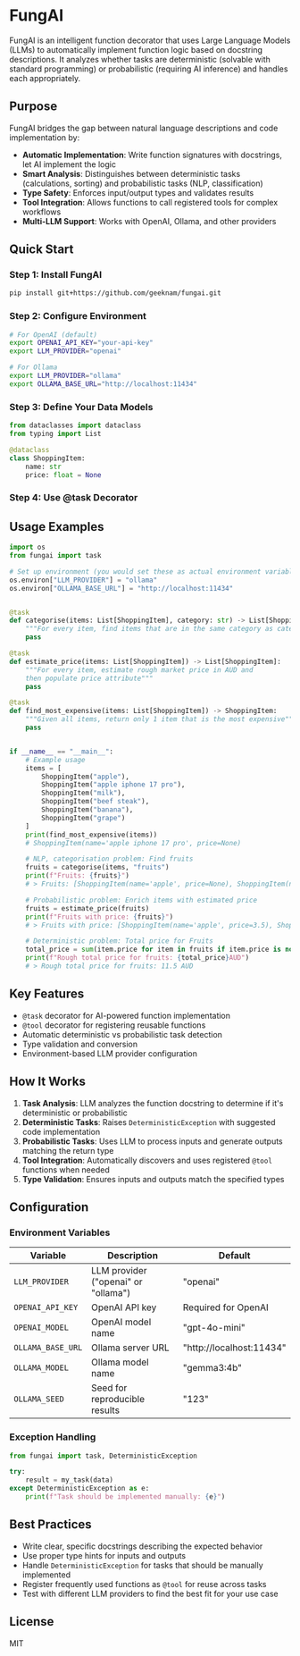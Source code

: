 # FungAI

FungAI is an intelligent function decorator that uses Large Language Models (LLMs) to automatically implement function logic based on docstring descriptions. It analyzes whether tasks are deterministic (solvable with standard programming) or probabilistic (requiring AI inference) and handles each appropriately.

## Purpose

FungAI bridges the gap between natural language descriptions and code implementation by:

- **Automatic Implementation**: Write function signatures with docstrings, let AI implement the logic
- **Smart Analysis**: Distinguishes between deterministic tasks (calculations, sorting) and probabilistic tasks (NLP, classification)
- **Type Safety**: Enforces input/output types and validates results
- **Tool Integration**: Allows functions to call registered tools for complex workflows
- **Multi-LLM Support**: Works with OpenAI, Ollama, and other providers

## Quick Start

### Step 1: Install FungAI

```bash
pip install git+https://github.com/geeknam/fungai.git
```

### Step 2: Configure Environment

```bash
# For OpenAI (default)
export OPENAI_API_KEY="your-api-key"
export LLM_PROVIDER="openai"

# For Ollama
export LLM_PROVIDER="ollama"
export OLLAMA_BASE_URL="http://localhost:11434"
```

### Step 3: Define Your Data Models

```python
from dataclasses import dataclass
from typing import List

@dataclass
class ShoppingItem:
    name: str
    price: float = None
```

### Step 4: Use @task Decorator

## Usage Examples

```python
import os
from fungai import task

# Set up environment (you would set these as actual environment variables)
os.environ["LLM_PROVIDER"] = "ollama"
os.environ["OLLAMA_BASE_URL"] = "http://localhost:11434"


@task
def categorise(items: List[ShoppingItem], category: str) -> List[ShoppingItem]:
    """For every item, find items that are in the same category as category arg"""
    pass

@task
def estimate_price(items: List[ShoppingItem]) -> List[ShoppingItem]:
    """For every item, estimate rough market price in AUD and
    then populate price attribute"""
    pass

@task
def find_most_expensive(items: List[ShoppingItem]) -> ShoppingItem:
    """Given all items, return only 1 item that is the most expensive"""
    pass


if __name__ == "__main__":
    # Example usage
    items = [
        ShoppingItem("apple"),
        ShoppingItem("apple iphone 17 pro"),
        ShoppingItem("milk"),
        ShoppingItem("beef steak"),
        ShoppingItem("banana"),
        ShoppingItem("grape")
    ]
    print(find_most_expensive(items))
    # ShoppingItem(name='apple iphone 17 pro', price=None)

    # NLP, categorisation problem: Find fruits
    fruits = categorise(items, "fruits")
    print(f"Fruits: {fruits}")
    # > Fruits: [ShoppingItem(name='apple', price=None), ShoppingItem(name='banana', price=None), ShoppingItem(name='grape', price=None)]

    # Probabilistic problem: Enrich items with estimated price
    fruits = estimate_price(fruits)
    print(f"Fruits with price: {fruits}")
    # > Fruits with price: [ShoppingItem(name='apple', price=3.5), ShoppingItem(name='banana', price=2.0), ShoppingItem(name='grape', price=6.0)]

    # Deterministic problem: Total price for Fruits
    total_price = sum(item.price for item in fruits if item.price is not None)
    print(f"Rough total price for fruits: {total_price}AUD")
    # > Rough total price for fruits: 11.5 AUD
```

## Key Features

- `@task` decorator for AI-powered function implementation
- `@tool` decorator for registering reusable functions
- Automatic deterministic vs probabilistic task detection
- Type validation and conversion
- Environment-based LLM provider configuration

## How It Works

1. **Task Analysis**: LLM analyzes the function docstring to determine if it's deterministic or probabilistic
2. **Deterministic Tasks**: Raises `DeterministicException` with suggested code implementation
3. **Probabilistic Tasks**: Uses LLM to process inputs and generate outputs matching the return type
4. **Tool Integration**: Automatically discovers and uses registered `@tool` functions when needed
5. **Type Validation**: Ensures inputs and outputs match the specified types

## Configuration

### Environment Variables

| Variable | Description | Default |
|----------|-------------|---------|
| `LLM_PROVIDER` | LLM provider ("openai" or "ollama") | "openai" |
| `OPENAI_API_KEY` | OpenAI API key | Required for OpenAI |
| `OPENAI_MODEL` | OpenAI model name | "gpt-4o-mini" |
| `OLLAMA_BASE_URL` | Ollama server URL | "http://localhost:11434" |
| `OLLAMA_MODEL` | Ollama model name | "gemma3:4b" |
| `OLLAMA_SEED` | Seed for reproducible results | "123" |

### Exception Handling

```python
from fungai import task, DeterministicException

try:
    result = my_task(data)
except DeterministicException as e:
    print(f"Task should be implemented manually: {e}")
```

## Best Practices

- Write clear, specific docstrings describing the expected behavior
- Use proper type hints for inputs and outputs
- Handle `DeterministicException` for tasks that should be manually implemented
- Register frequently used functions as `@tool` for reuse across tasks
- Test with different LLM providers to find the best fit for your use case

## License

MIT
